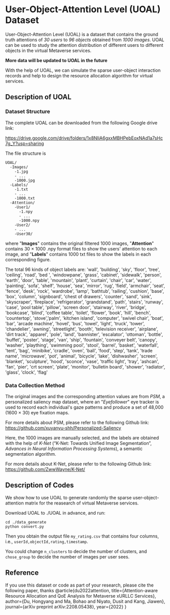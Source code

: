 # User-Object-Attention Level (UOAL) Dataset

User-Object-Attention Level (UOAL) is a dataset that contains the ground truth attentions of *30 users* to *96 objects* obtained from *1000 images*. UOAL can be used to study the attention distribution of different users to different objects in the virtual Metaverse services.

**More data will be updated to UOAL in the future**

With the help of UOAL, we can simulate the sparse user-object interaction records and help to design the resource allocation algorithm for virtual services.

## Description of UOAL

### Dataset Structure

The complete UOAL can be downloaded from the following Google drive link:

<!-- https://drive.google.com/drive/folders/1x8NIiA6gxxMBHPebEoxNAd1a7sHc7g_Y?usp=sharing -->
https://drive.google.com/drive/folders/1x8NIiA6gxxMBHPebEoxNAd1a7sHc7g_Y?usp=sharing

The file structure is
```
UOAL/
  -Images/
    -1.jpg
    - ...
    -1000.jpg
  -Labels/
    -1.txt
    - ...
    -1000.txt
  -Attention/
    -User1/
      -1.npy
      - ...
      -1000.npy
    -User2/
    - ...
    -User30/
```
where "**Images**" contains the original filtered 1000 images, "**Attention**" contains 30 × 1000 .npy format files to show the users' attention to each image, and "**Labels**" contains 1000 txt files to show the labels in each corresponding figure. 

The total 96 kinds of object labels are:
'wall', 'building', 'sky', 'floor', 'tree', 'ceiling', 'road', 'bed ',
        'windowpane', 'grass', 'cabinet', 'sidewalk', 'person', 'earth',
        'door', 'table', 'mountain', 'plant', 'curtain', 'chair', 'car',
        'water', 'painting', 'sofa', 'shelf', 'house', 'sea', 'mirror', 'rug',
        'field', 'armchair', 'seat', 'fence', 'desk', 'rock', 'wardrobe',
        'lamp', 'bathtub', 'railing', 'cushion', 'base', 'box', 'column',
        'signboard', 'chest of drawers', 'counter', 'sand', 'sink',
        'skyscraper', 'fireplace', 'refrigerator', 'grandstand', 'path',
        'stairs', 'runway', 'case', 'pool table', 'pillow', 'screen door',
        'stairway', 'river', 'bridge', 'bookcase', 'blind', 'coffee table',
        'toilet', 'flower', 'book', 'hill', 'bench', 'countertop', 'stove','palm', 
	'kitchen island', 'computer', 'swivel chair', 'boat', 'bar',
        'arcade machine', 'hovel', 'bus', 'towel', 'light', 'truck', 'tower',
        'chandelier', 'awning', 'streetlight', 'booth', 'television receiver',
        'airplane', 'dirt track', 'apparel', 'pole', 'land', 'bannister',
        'escalator', 'ottoman', 'bottle', 'buffet', 'poster', 'stage', 'van',
        'ship', 'fountain', 'conveyer belt', 'canopy', 'washer', 'plaything',
        'swimming pool', 'stool', 'barrel', 'basket', 'waterfall', 'tent',
        'bag', 'minibike', 'cradle', 'oven', 'ball', 'food', 'step', 'tank',
        'trade name', 'microwave', 'pot', 'animal', 'bicycle', 'lake',
        'dishwasher', 'screen', 'blanket', 'sculpture', 'hood', 'sconce',
        'vase', 'traffic light', 'tray', 'ashcan', 'fan', 'pier', 'crt screen',
        'plate', 'monitor', 'bulletin board', 'shower', 'radiator', 'glass',
        'clock', 'flag'

### Data Collection Method
The original images and the corresponding attention values are from *PSM*, a personalized saliency map dataset, where an "*Eyefollower*" eye tracker is used to record each individual's gaze patterns and produce a set of 48,000 (1600 × 30) eye fixation maps.

For more details about PSM, please refer to the following Github link:
https://github.com/xuyanyu-shh/Personalized-Saliency

Here, the 1000 images are manually selected, and the labels are obtained with the help of *K-Net* (“K-Net: Towards Unified Image Segmentation”, *Advances in Neural Information Processing Systems*), a semantic segmentation algorithm.

For more details about K-Net, please refer to the following Github link:
https://github.com/ZwwWayne/K-Net/

## Description of Codes

We show how to use UOAL to generate randomly the sparse user-object-attention matrix for the reasearch of virtual Metaverse services.

Download UOAL to ./UOAL in advance, and run:
```shell
cd ./data_generate
python convert.py  
```
Then you obtain the output file `my_rating.csv` that contains four columns, i.e.,  `userId,objectId,rating,timestamp`.

You could change `n_clusters` to decide the number of clusters, and `chose_group` to decide the number of images per user sees.




## Reference

If you use this dataset or code as part of your research, please cite the following paper, thanks
@article{du2022attention,
  title={Attention-aware Resource Allocation and QoE Analysis for Metaverse xURLLC Services},
  author={Du, Hongyang and Ma, Bohao and Niyato, Dusit and Kang, Jiawen},
  journal={arXiv preprint arXiv:2208.05438},
  year={2022}
}

